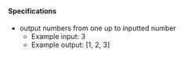 #### Specifications

* output numbers from one up to inputted number
  * Example input: 3
  * Example output: [1, 2, 3]
